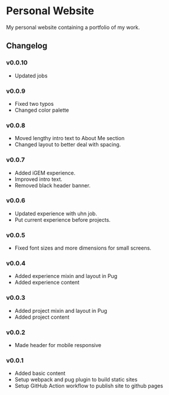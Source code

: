 # Personal Website
My personal website containing a portfolio of my work.

## Changelog
### v0.0.10
- Updated jobs

### v0.0.9
- Fixed two typos
- Changed color palette

### v0.0.8
- Moved lengthy intro text to About Me section
- Changed layout to better deal with spacing.

### v0.0.7
- Added iGEM experience.
- Improved intro text.
- Removed black header banner.

### v0.0.6
- Updated experience with uhn job.
- Put current experience before projects.

### v0.0.5
- Fixed font sizes and more dimensions for small screens.

### v0.0.4
- Added experience mixin and layout in Pug
- Added experience content

### v0.0.3
- Added project mixin and layout in Pug
- Added project content

### v0.0.2
- Made header for mobile responsive

### v0.0.1
- Added basic content
- Setup webpack and pug plugin to build static sites
- Setup GitHub Action workflow to publish site to github pages
